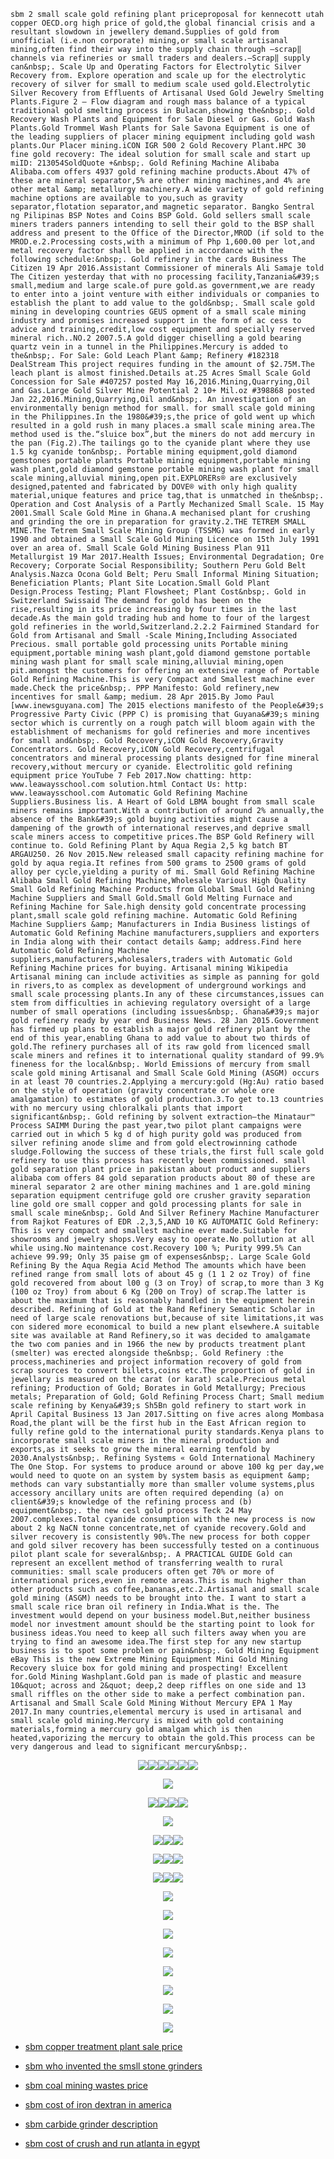 
```
sbm 2 small scale gold refining plant priceproposal for kennecott utah copper OECD.org high price of gold,the global financial crisis and a resultant slowdown in jewellery demand.Supplies of gold from unofficial (i.e.non corporate) mining,or small scale artisanal mining,often find their way into the supply chain through ―scrap‖ channels via refineries or small traders and dealers.―Scrap‖ supply can&nbsp;. Scale Up and Operating Factors for Electrolytic Silver Recovery from. Explore operation and scale up for the electrolytic recovery of silver for small to medium scale used gold.Electrolytic Silver Recovery from Effluents of Artisanal Used Gold Jewelry Smelting Plants.Figure 2 — Flow diagram and rough mass balance of a typical traditional gold smelting process in Bulacan,showing the&nbsp;. Gold Recovery Wash Plants and Equipment for Sale Diesel or Gas. Gold Wash Plants.Gold Trommel Wash Plants for Sale Savona Equipment is one of the leading suppliers of placer mining equipment including gold wash plants.Our Placer mining.iCON IGR 500 2 Gold Recovery Plant.HPC 30 fine gold recovery: The ideal solution for small scale and start up miID: 213054SoldQuote +&nbsp;. Gold Refining Machine Alibaba Alibaba.com offers 4937 gold refining machine products.About 47% of these are mineral separator,5% are other mining machines,and 4% are other metal &amp; metallurgy machinery.A wide variety of gold refining machine options are available to you,such as gravity separator,flotation separator,and magnetic separator. Bangko Sentral ng Pilipinas BSP Notes and Coins BSP Gold. Gold sellers small scale miners traders panners intending to sell their gold to the BSP shall address and present to the Office of the Director,MROD (if sold to the MROD.e.2.Processing costs,with a minimum of Php 1,600.00 per lot,and metal recovery factor shall be applied in accordance with the following schedule:&nbsp;. Gold refinery in the cards Business The Citizen 19 Apr 2016.Assistant Commissioner of minerals Ali Samaje told The Citizen yesterday that with no processing facility,Tanzania&#39;s small,medium and large scale.of pure gold.as government,we are ready to enter into a joint venture with either individuals or companies to establish the plant to add value to the gold&nbsp;. Small scale gold mining in developing countries GEUS opment of a small scale mining industry and promises increased support in the form of ac cess to advice and training,credit,low cost equipment and specially reserved mineral rich..NO.2 2007.5.A gold digger chiselling a gold bearing quartz vein in a tunnel in the Philippines.Mercury is added to the&nbsp;. For Sale: Gold Leach Plant &amp; Refinery #182318 DealStream This project requires funding in the amount of $2.75M.The leach plant is almost finished.Details at.25 Acres Small Scale Gold Concession for Sale #407257 posted May 16,2016.Mining,Quarrying,Oil and Gas.Large Gold Silver Mine Potential 2 10+ Mil.oz #398868 posted Jan 22,2016.Mining,Quarrying,Oil and&nbsp;. An investigation of an environmentally benign method for small. for small scale gold mining in the Philippines.In the 1980&#39;s,the price of gold went up which resulted in a gold rush in many places.a small scale mining area.The method used is the.“sluice box”,but the miners do not add mercury in the pan (Fig.2).The tailings go to the cyanide plant where they use 1.5 kg cyanide ton&nbsp;. Portable mining equipment,gold diamond gemstones portable plants Portable mining equipment,portable mining wash plant,gold diamond gemstone portable mining wash plant for small scale mining,alluvial mining,open pit.EXPLORERs® are exclusively designed,patented and fabricated by DOVE® with only high quality material,unique features and price tag,that is unmatched in the&nbsp;. Operation and Cost Analysis of a Partly Mechanized Small Scale. 15 May 2001.Small Scale Gold Mine in Ghana.A mechanised plant for crushing and grinding the ore in preparation for gravity.2.THE TETREM SMALL MINE.The Tetrem Small Scale Mining Group (TSSMG) was formed in early 1990 and obtained a Small Scale Gold Mining Licence on 15th July 1991 over an area of. Small Scale Gold Mining Business Plan 911 Metallurgist 19 Mar 2017.Health Issues; Environmental Degradation; Ore Recovery; Corporate Social Responsibility; Southern Peru Gold Belt Analysis.Nazca Ocona Gold Belt; Peru Small Informal Mining Situation; Beneficiation Plants; Plant Site Location.Small Gold Plant Design.Process Testing; Plant Flowsheet; Plant Cost&nbsp;. Gold in Switzerland Swissaid The demand for gold has been on the rise,resulting in its price increasing by four times in the last decade.As the main gold trading hub and home to four of the largest gold refineries in the world,Switzerland.2.2.2 Fairmined Standard for Gold from Artisanal and Small ‐Scale Mining,Including Associated Precious. small portable gold processing units Portable mining equipment,portable mining wash plant,gold diamond gemstone portable mining wash plant for small scale mining,alluvial mining,open pit.amongst the customers for offering an extensive range of Portable Gold Refining Machine.This is very Compact and Smallest machine ever made.Check the price&nbsp;. PPP Manifesto: Gold refinery,new incentives for small &amp; medium. 28 Apr 2015.By Jomo Paul [www.inewsguyana.com] The 2015 elections manifesto of the People&#39;s Progressive Party Civic (PPP C) is promising that Guyana&#39;s mining sector which is currently on a rough patch will bloom again with the establishment of mechanisms for gold refineries and more incentives for small and&nbsp;. Gold Recovery,iCON Gold Recovery,Gravity Concentrators. Gold Recovery,iCON Gold Recovery,centrifugal concentrators and mineral processing plants designed for fine mineral recovery,without mercury or cyanide. Electrolitic gold refining equipment price YouTube 7 Feb 2017.Now chatting: http: www.leawaysschool.com solution.html Contact Us: http: www.leawaysschool.com Automatic Gold Refining Machine Suppliers.Business lis. A Heart of Gold LBMA bought from small scale miners remains important.With a contribution of around 2% annually,the absence of the Bank&#39;s gold buying activities might cause a dampening of the growth of international reserves,and deprive small scale miners access to competitive prices.The BSP Gold Refinery will continue to. Gold Refining Plant by Aqua Regia 2,5 kg batch BT ARGAU250. 26 Nov 2015.New released small capacity refining machine for gold by aqua regia.It refines from 500 grams to 2500 grams of gold alloy per cycle,yielding a purity of mi. Small Gold Refining Machine Alibaba Small Gold Refining Machine,Wholesale Various High Quality Small Gold Refining Machine Products from Global Small Gold Refining Machine Suppliers and Small Gold.Small Gold Melting Furnace and Refining Machine for Sale.high density gold concentrate processing plant,small scale gold refining machine. Automatic Gold Refining Machine Suppliers &amp; Manufacturers in India Business listings of Automatic Gold Refining Machine manufacturers,suppliers and exporters in India along with their contact details &amp; address.Find here Automatic Gold Refining Machine suppliers,manufacturers,wholesalers,traders with Automatic Gold Refining Machine prices for buying. Artisanal mining Wikipedia Artisanal mining can include activities as simple as panning for gold in rivers,to as complex as development of underground workings and small scale processing plants.In any of these circumstances,issues can stem from difficulties in achieving regulatory oversight of a large number of small operations (including issues&nbsp;. Ghana&#39;s major gold refinery ready by year end Business News. 28 Jan 2015.Government has firmed up plans to establish a major gold refinery plant by the end of this year,enabling Ghana to add value to about two thirds of gold.The refinery purchases all of its raw gold from licenced small scale miners and refines it to international quality standard of 99.9% fineness for the local&nbsp;. World Emissions of mercury from small scale gold mining Artisanal and Small Scale Gold Mining (ASGM) occurs in at least 70 countries.2.Applying a mercury:gold (Hg:Au) ratio based on the style of operation (gravity concentrate or whole ore amalgamation) to estimates of gold production.3.To get to.13 countries with no mercury using chloralkali plants that import significant&nbsp;. Gold refining by solvent extraction—the Minataur™ Process SAIMM During the past year,two pilot plant campaigns were carried out in which 5 kg d of high purity gold was produced from silver refining anode slime and from gold electrowinning cathode sludge.Following the success of these trials,the first full scale gold refinery to use this process has recently been commissioned. small gold separation plant price in pakistan about product and suppliers alibaba com offers 84 gold separation products about 80 of these are mineral separator 2 are other mining machines and 1 are.gold mining separation equipment centrifuge gold ore crusher gravity separation line gold ore small copper and gold processing plants for sale in small scale mine&nbsp;. Gold And Silver Refinery Machine Manufacturer from Rajkot Features of EDR .2,3,5,AND 10 KG AUTOMATIC Gold Refinery: This is very compact and smallest machine ever made.Suitable for showrooms and jewelry shops.Very easy to operate.No pollution at all while using.No maintenance cost.Recovery 100 %; Purity 999.5% Can achieve 99.99; Only 35 paise gm of expenses&nbsp;. Large Scale Gold Refining By the Aqua Regia Acid Method The amounts which have been refined range from small lots of about 45 g (1 1 2 oz Troy) of fine gold recovered from about l00 g (3 on Troy) of scrap,to more than 3 Kg (100 oz Troy) from about 6 Kg (200 on Troy) of scrap.The latter is about the maximum that is reasonably handled in the equipment herein described. Refining of Gold at the Rand Refinery Semantic Scholar in need of large scale renovations but,because of site limitations,it was con sidered more economical to build a new plant elsewhere.A suitable site was available at Rand Refinery,so it was decided to amalgamate the two com panies and in 1966 the new by products treatment plant (smelter) was erected alongside the&nbsp;. Gold Refinery :the process,machineries and project information recovery of gold from scrap sources to convert billets,coins etc.The proportion of gold in jewellary is measured on the carat (or karat) scale.Precious metal refining; Production of Gold; Borates in Gold Metallurgy; Precious metals; Preparation of Gold; Gold Refining Process Chart; Small medium scale refining by Kenya&#39;s Sh5Bn gold refinery to start work in April Capital Business 13 Jan 2017.Sitting on five acres along Mombasa Road,the plant will be the first hub in the East African region to fully refine gold to the international purity standards.Kenya plans to incorporate small scale miners in the mineral production and exports,as it seeks to grow the mineral earning tenfold by 2030.Analysts&nbsp;. Refining Systems « Gold International Machinery The One Stop. For systems to produce around or above 100 kg per day,we would need to quote on an system by system basis as equipment &amp; methods can vary substantially more than smaller volume systems,plus accessory ancillary units are often required depending (a) on client&#39;s knowledge of the refining process and (b) equipment&nbsp;. the new cesl gold process Teck 24 May 2007.complexes.Total cyanide consumption with the new process is now about 2 kg NaCN tonne concentrate,net of cyanide recovery.Gold and silver recovery is consistently 90%.The new process for both copper and gold silver recovery has been successfully tested on a continuous pilot plant scale for several&nbsp;. A PRACTICAL GUIDE Gold can represent an excellent method of transferring wealth to rural communities: small scale producers often get 70% or more of international prices,even in remote areas.This is much higher than other products such as coffee,bananas,etc.2.Artisanal and small scale gold mining (ASGM) needs to be brought into the. I want to start a small scale rice bran oil refinery in India.What is the. The investment would depend on your business model.But,neither business model nor investment amount should be the starting point to look for business ideas.You need to keep all such filters away when you are trying to find an awesome idea.The first step for any new startup business is to spot some problem or pain&nbsp;. Gold Mining Equipment eBay This is the new Extreme Mining Equipment Mini Gold Mining Recovery sluice box for gold mining and prospecting! Excellent for.Gold Mining Washplant.Gold pan is made of plastic and measure 10&quot; across and 2&quot; deep,2 deep riffles on one side and 13 small riffles on the other side to make a perfect combination pan. Artisanal and Small Scale Gold Mining Without Mercury EPA 1 May 2017.In many countries,elemental mercury is used in artisanal and small scale gold mining.Mercury is mixed with gold containing materials,forming a mercury gold amalgam which is then heated,vaporizing the mercury to obtain the gold.This process can be very dangerous and lead to significant mercury&nbsp;. 
```

<div align="center">
  
<a rel="nofollow" href="https://m.shibang-china.com?f=github&k=sbm+2+small+scale+gold+refining+plant+price"><img src="https://static.shibang-china.com/en/l.png"></a><img src="https://static.shibang-china.com/en/hw.png"><a rel="nofollow" href="https://m.shibang-china.com/product/?f=github&k=sbm+2+small+scale+gold+refining+plant+price"><img src="https://static.shibang-china.com/en/p.png"></a><a rel="nofollow" href="https://m.shibang-china.com/cases/?f=github&k=sbm+2+small+scale+gold+refining+plant+price"><img src="https://static.shibang-china.com/en/c.png"></a><a rel="nofollow" href="https://m.shibang-china.com/news/?f=github&k=sbm+2+small+scale+gold+refining+plant+price"><img src="https://static.shibang-china.com/en/n.png"></a><a rel="nofollow" href="https://m.shibang-china.com?f=github&k=sbm+2+small+scale+gold+refining+plant+price"><img src="https://static.shibang-china.com/en/m.png"></a>

<a rel="nofollow" href="https://m.shibang-china.com/product/?f=github&k=sbm+2+small+scale+gold+refining+plant+price"><img src="https://static.shibang-china.com/en/b.jpg"></a>
  
<a rel="nofollow" href="https://m.shibang-china.com/solution-aggregate.html?f=github&k=sbm+2+small+scale+gold+refining+plant+price"><img src="https://static.shibang-china.com/en/a.jpg"></a><a rel="nofollow" href="https://m.shibang-china.com/solution-mine.html?f=github&k=sbm+2+small+scale+gold+refining+plant+price"><img src="https://static.shibang-china.com/en/m.jpg"></a><a rel="nofollow" href="https://m.shibang-china.com/solution-mill.html?f=github&k=sbm+2+small+scale+gold+refining+plant+price"><img src="https://static.shibang-china.com/en/g.jpg"></a><a rel="nofollow" href="https://m.shibang-china.com/solution-epc.html?f=github&k=sbm+2+small+scale+gold+refining+plant+price"><img src="https://static.shibang-china.com/en/e.jpg"></a>

<a rel="nofollow" href="https://m.shibang-china.com/product/?f=github&k=sbm+2+small+scale+gold+refining+plant+price"><img src="https://static.shibang-china.com/en/a-p.png"></a>

<a rel="nofollow" href="https://m.shibang-china.com/product/crusher/c6x.html?f=github&k=sbm+2+small+scale+gold+refining+plant+price"><img src="https://static.shibang-china.com/en/j.jpg"></a><a rel="nofollow" href="https://m.shibang-china.com/product/crusher/ci5x.html?f=github&k=sbm+2+small+scale+gold+refining+plant+price"><img src="https://static.shibang-china.com/en/i.jpg"></a><a rel="nofollow" href="https://m.shibang-china.com/product/crusher/hst.html?f=github&k=sbm+2+small+scale+gold+refining+plant+price"><img src="https://static.shibang-china.com/en/c.jpg"></a>

<a rel="nofollow" href="https://m.shibang-china.com/product/mill/mtw.html?f=github&k=sbm+2+small+scale+gold+refining+plant+price"><img src="https://static.shibang-china.com/en/mtw.jpg"></a><a rel="nofollow" href="https://m.shibang-china.com/product/mill/scm.html?f=github&k=sbm+2+small+scale+gold+refining+plant+price"><img src="https://static.shibang-china.com/en/scm.jpg"></a><a rel="nofollow" href="https://m.shibang-china.com/product/mill/lm.html?f=github&k=sbm+2+small+scale+gold+refining+plant+price"><img src="https://static.shibang-china.com/en/lm.jpg"></a>

<a rel="nofollow" href="https://m.shibang-china.com/product/sand/vsi6x.html?f=github&k=sbm+2+small+scale+gold+refining+plant+price"><img src="https://static.shibang-china.com/en/6x.jpg"></a><a rel="nofollow" href="https://m.shibang-china.com/product/sand/vu.html?f=github&k=sbm+2+small+scale+gold+refining+plant+price"><img src="https://static.shibang-china.com/en/vu.jpg"></a><a rel="nofollow" href="https://m.shibang-china.com/product/mobile/klun.html?f=github&k=sbm+2+small+scale+gold+refining+plant+price"><img src="https://static.shibang-china.com/en/k.jpg"></a>

<a rel="nofollow" href="https://m.shibang-china.com/cases/?f=github&k=sbm+2+small+scale+gold+refining+plant+price"><img src="https://static.shibang-china.com/en/case.png"></a>

<a rel="nofollow" href="https://m.shibang-china.com/cases/aggregate/202.html?f=github&k=sbm+2+small+scale+gold+refining+plant+price"><img src="https://static.shibang-china.com/en/c-1.jpg"></a>

<a rel="nofollow" href="https://m.shibang-china.com/cases/aggregate/203.html?f=github&k=sbm+2+small+scale+gold+refining+plant+price"><img src="https://static.shibang-china.com/en/c-2.jpg"></a>

<a rel="nofollow" href="https://m.shibang-china.com/cases/mill/123.html?f=github&k=sbm+2+small+scale+gold+refining+plant+price"><img src="https://static.shibang-china.com/en/c-3.jpg"></a>

<a rel="nofollow" href="https://m.shibang-china.com/contact_us.html?f=github&k=sbm+2+small+scale+gold+refining+plant+price"><img src="https://static.shibang-china.com/en/contact.png"></a>

<a rel="nofollow" href="https://swt.shibang-china.com/?f=github&k=sbm+2+small+scale+gold+refining+plant+price"><img src="https://static.shibang-china.com/en/chat.png"></a>

<a rel="nofollow" href="https://whatsapp.shibangsoft.com/WhatsApp.php?f=github&k=sbm+2+small+scale+gold+refining+plant+price"><img src="https://static.shibang-china.com/en/whatsapp.png"></a>

<a rel="nofollow" href="https://m.shibang-china.com/?f=github&k=sbm+2+small+scale+gold+refining+plant+price"><img src="https://static.shibang-china.com/en/website.png"></a>

</div>


* [sbm copper treatment plant sale price](sbm%20copper%20treatment%20plant%20sale%20price.md)

* [sbm who invented the smsll stone grinders](sbm%20who%20invented%20the%20smsll%20stone%20grinders.md)

* [sbm coal mining wastes price](sbm%20coal%20mining%20wastes%20price.md)

* [sbm cost of iron dextran in america](sbm%20cost%20of%20iron%20dextran%20in%20america.md)

* [sbm carbide grinder description](sbm%20carbide%20grinder%20description.md)

* [sbm cost of crush and run atlanta in egypt](sbm%20cost%20of%20crush%20and%20run%20atlanta%20in%20egypt.md)